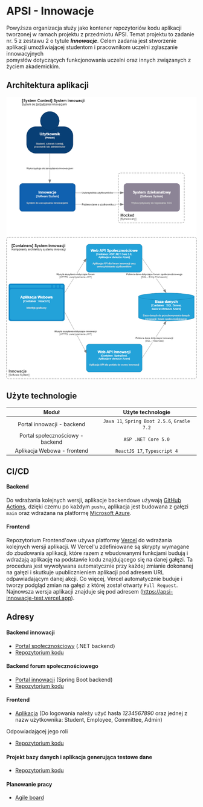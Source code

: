 # APSI - Innowacje
Powyższa organizacja służy jako kontener repozytoriów kodu aplikacji tworzonej w ramach projektu z przedmiotu APSI. Temat projektu to zadanie nr. 5 z zestawu 2 o tytule ***Innowacje***. Celem zadania jest stworzenie	aplikacji umożliwiającej	studentom	i	pracownikom	uczelni	zgłaszanie	innowacyjnych	
pomysłów	dotyczących	funkcjonowania	uczelni	oraz	innych	związanych	z	życiem	akademickim.

## Architektura aplikacji
<p align="center">
  <img src="images/apsi-innovations.drawio.png" />
</p>

## Użyte technologie
| Moduł                                | Użyte technologie | 
| :-------------:                      |    :----:         |          
| Portal innowacji - backend           | `Java 11`, `Spring Boot 2.5.6`, `Gradle 7.2`      | 
| Portal społecznościowy - backend     | `ASP .NET Core 5.0`                               | 
| Aplikacja Webowa - frontend          | `ReactJS 17`, `Typescript 4`                           | 

## CI/CD
#### Backend
Do wdrażania kolejnych wersji, aplikacje backendowe używają [GitHub Actions](https://github.com/features/actions), dzięki czemu po każdym `pushu`, aplikacja jest budowana z gałęzi `main` oraz wdrażana na platformę [Microsoft Azure](https://azure.microsoft.com/pl-pl/).
#### Frontend
Repozytorium Frontend'owe używa platformy [Vercel](https://vercel.com/) do wdrażania kolejnych wersji aplikacji. W Vercel'u zdefiniowane są skrypty wymagane do zbudowania aplikacji, które razem z wbudowanymi funkcjami budują i wdrażają aplikację na podstawie kodu znajdującego się na danej gałęzi. Ta procedura jest wywoływana automatycznie przy każdej zmianie dokonanej na gałęzi i skutkuje upublicznieniem aplikacji pod adresem URL odpawiadającym danej akcji. Co więcej, Vercel automatycznie buduje i tworzy podgląd zmian na gałęzi z której został otwarty `Pull Request`. Najnowsza wersja aplikacji znajduje się pod adresem (https://apsi-innowacje-test.vercel.app).

## Adresy 
#### Backend innowacji
* [Portal społecznościowy](https://apsi-backend-dotnet.azurewebsites.net/swagger/index.html) (.NET backend)
* [Repozytorium kodu](https://github.com/apsi-innovatons/apsi-backend-dotnet)
#### Backend forum społecznościowego
* [Portal innowacji](https://apsi-backend-java.azurewebsites.net/swagger-ui.html) (Spring Boot backend)
* [Repozytorium kodu](https://github.com/apsi-innovatons/apsi-backend-java)
#### Frontend 
* [Aplikacja](https://apsi-innowacje-test.vercel.app/login) (Do logowania należy użyć hasła *1234567890* oraz jednej z nazw użytkownika: Student, Employee, Committee, Admin)

Odpowiadającej jego roli

* [Repozytorium kodu](https://github.com/radziminski/apsi-innowacje-frontend/tree/dev)
#### Projekt bazy danych i aplikacja generująca testowe dane
* [Repozytorium kodu](https://github.com/apsi-innovatons/apsi-database)
#### Planowanie pracy
* [Agile board](https://linear.app/innowacje/team/INN/board)
